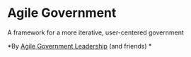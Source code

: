 # Agile Government

A framework for a more iterative, user-centered government

*By [Agile Government Leadership](http://agilegovleaders.org) (and friends)
*